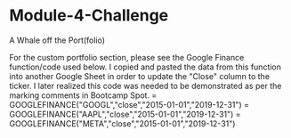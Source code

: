 # Module-4-Challenge
A Whale off the Port(folio)

For the custom portfolio section, please see the Google Finance function/code used below. I copied and pasted the data from this function into another Google Sheet in order to update the "Close" column to the ticker. I later realized this code was needed to be demonstrated as per the marking comments in Bootcamp Spot. 
= GOOGLEFINANCE("GOOGL","close","2015-01-01","2019-12-31")
= GOOGLEFINANCE("AAPL","close","2015-01-01","2019-12-31")
= GOOGLEFINANCE("META","close","2015-01-01","2019-12-31")